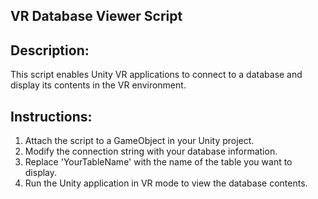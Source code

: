 ## VR Database Viewer Script

## Description:
This script enables Unity VR applications to connect to a database and display its contents in the VR environment.

## Instructions:
1. Attach the script to a GameObject in your Unity project.
2. Modify the connection string with your database information.
3. Replace 'YourTableName' with the name of the table you want to display.
4. Run the Unity application in VR mode to view the database contents.
